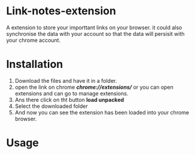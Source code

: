 # Link-notes-extension
 A extension to store your importtant links on your browser. it could also synchronise the data with your account so that the data will persisit with your chrome account.
 
# Installation
  1. Download the files and have it in a folder.
  2. open the link on chrome ***chrome://extensions/*** or you can open extensions and can go to manage extensions.
  3. Ans there click on tht button <b>load unpacked</b>
  4. Select the downloaded folder
  5. And now you can see the extension has been loaded into your chrome browser.
  
# Usage
